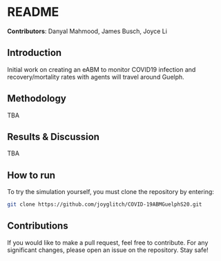 # README
**Contributors**: Danyal Mahmood, James Busch, Joyce Li

## Introduction
Initial work on creating an eABM to monitor COVID19 infection and recovery/mortality rates with agents will travel around Guelph.

## Methodology
TBA

## Results & Discussion
TBA

## How to run
To try the simulation yourself, you must clone the repository by entering:

```bash
git clone https://github.com/joyglitch/COVID-19ABMGuelphS20.git
```

## Contributions
If you would like to make a pull request, feel free to contribute. For any significant changes, please open an issue on the repository. Stay safe!
